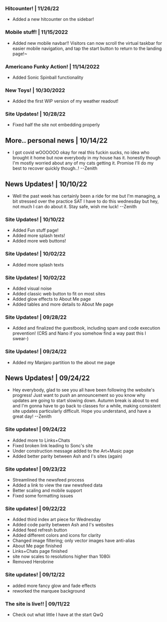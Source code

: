 ### <update/> Hitcounter! | 11/26/22

- Added a new hitcounter on the sidebar!

### <update/> Mobile stuff! | 11/15/2022

- Added new mobile navbar!! Visitors can now scroll the virtual taskbar for easier mobile navigation, and tap the start button to return to the landing page!~

### <update/> Americano Funky Action! | 11/14/2022

- Added Sonic Spinball functionality

### <update/> New Toys! | 10/30/2022

- Added the first WIP version of my weather readout!

### <update/> Site Updates! | 10/28/22

- Fixed half the site not embedding properly

## <news/> More.. personal news | 10/14/22

- I got covid wOOOOOO        okay for real this fuckin sucks, no idea who brought it home but now everybody in my house has it. honestly though I'm mostly worried about any of my cats getting it. Promise I'll do my best to recover quickly though..! --Zenith

## <news/> News Updates! | 10/10/22

- Well the past week has certainly been a ride for me but I'm managing, a bit stressed over the practice SAT I have to do this wednesday but hey, not much I can do about it. Stay safe, wish me luck! --Zenith

### <update/> Site Updates! | 10/10/22

- Added Fun stuff page!
- Added more splash texts!
- Added more web buttons!

### <update/> Site Updates! | 10/02/22

- Added more splash texts

### <update/> Site Updates! | 10/02/22

- Added visual noise
- Added classic web button to fit on most sites
- Added glow effects to About Me page
- Added tables and more details to About Me page

### <update/> Site Updates! | 09/28/22

- Added and finalized the guestbook, including spam and code execution prevention! (CRS and Nano if you somehow find a way past this I swear-)

### <update/> Site Updates! | 09/24/22

- Added my Manjaro partition to the about me page

## <news/> News Updates! | 09/24/22

- Hey everybody, glad to see you all have been following the website's progress! Just want to push an announcement so you know why updates are going to start slowing down. Autumn break is about to end and I'm gonna have to go back to classes for a while, making consistent site updates particularly difficult. Hope you understand, and have a great day! --Zenith

### <update/> Site updates! | 09/24/22

- Added more to Links+Chats
- Fixed broken link leading to Sonc's site
- Under construction message added to the Art+Music page
- Added better parity between Ash and I's sites (again)

### <update/> Site updates! | 09/23/22

- Streamlined the newsfeed process
- Added a link to view the raw newsfeed data
- Better scaling and mobile support
- Fixed some formatting issues

### <update/> Site updates! | 09/22/22

- Added third index art piece for Wednesday
- Added code parity between Ash and I's websites
- Added feed refresh button
- Added different colors and icons for clarity
- Changed image filtering; only vector images have anti-alias
- About Me page finished
- Links+Chats page finished
- site now scales to resolutions higher than 1080i
- Removed Herobrine

### <update/> Site updates! | 09/12/22

- added more fancy glow and fade effects
- reworked the marquee background

### <update/> The site is live!! | 09/11/22

- Check out what little I have at the start QwQ